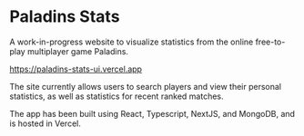 # Paladins Stats

A work-in-progress website to visualize statistics from the online free-to-play multiplayer game Paladins.

https://paladins-stats-ui.vercel.app

The site currently allows users to search players and view their personal statistics, as well as statistics for recent ranked matches.

The app has been built using React, Typescript, NextJS, and MongoDB, and is hosted in Vercel.

